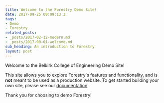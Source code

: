 ```yaml
---
title: Welcome to the Forestry Demo Site!
date: 2017-09-25 09:09:13 Z
tags:
- Demo
- Forestry
related_posts:
- _posts/2017-02-12-modern.md
- _posts/2017-08-01-welcome.md
sub_heading: An introduction to Forestry
layout: post
---
```


Welcome to the Belkirk College of Engineering Demo Site!

This site allows you to explore Forestry's features and functionality, and is **not** meant to be used as a production website. To get started building your own site, please see our [documentation](https://forestry.io/docs/).

Thank you for choosing to demo Forestry!







